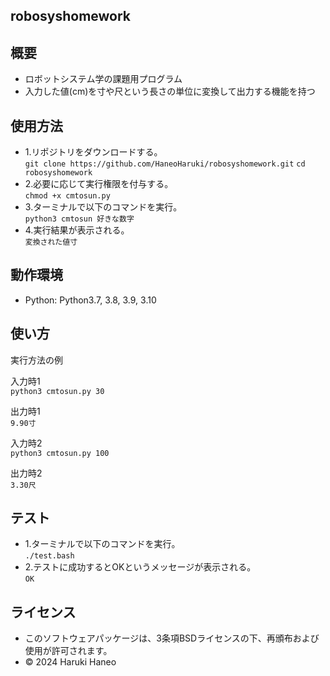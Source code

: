
## robosyshomework


## 概要
- ロボットシステム学の課題用プログラム
- 入力した値(cm)を寸や尺という長さの単位に変換して出力する機能を持つ

## 使用方法
- 1.リポジトリをダウンロードする。  
`git clone https://github.com/HaneoHaruki/robosyshomework.git`
`cd robosyshomework`
- 2.必要に応じて実行権限を付与する。  
`chmod +x cmtosun.py`
- 3.ターミナルで以下のコマンドを実行。  
`python3 cmtosun 好きな数字`
- 4.実行結果が表示される。  
`変換された値寸`

## 動作環境
- Python:  Python3.7, 3.8, 3.9, 3.10

## 使い方
実行方法の例

入力時1  
`python3 cmtosun.py 30`

出力時1  
`9.90寸`

入力時2  
`python3 cmtosun.py 100`

出力時2  
`3.30尺`

## テスト
- 1.ターミナルで以下のコマンドを実行。  
`./test.bash`
- 2.テストに成功するとOKというメッセージが表示される。  
`OK`

## ライセンス
- このソフトウェアパッケージは、3条項BSDライセンスの下、再頒布および使用が許可されます。
- © 2024 Haruki Haneo

